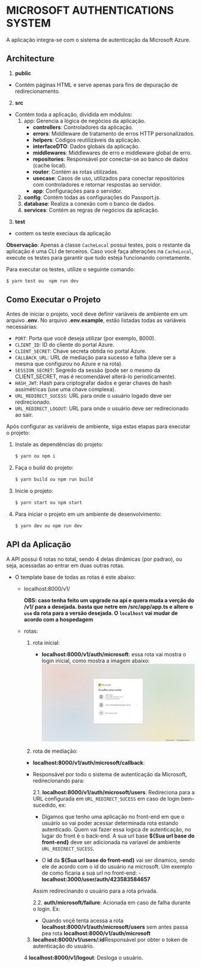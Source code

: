 # MICROSOFT AUTHENTICATIONS SYSTEM

A aplicação integra-se com o sistema de autenticação da Microsoft Azure.

## Architecture

1.  **public**

- Contém páginas HTML e serve apenas para fins de depuração de redirecionamento.

2. **src**

- Contém toda a aplicação, dividida em módulos:
  1. app: Gerencia a lógica de negócios da aplicação.
     - **controllers**: Controladores da aplicação.
     - **errors**: Middleware de tratamento de erros HTTP personalizados.
     - **helpers**: Códigos reutilizáveis da aplicação.
     - **interfaceDTO**: Dados globais da aplicação.
     - **middlewares**: Middlewares de erro e middleware global de erro.
     - **repositories**: Responsável por conectar-se ao banco de dados (cache local).
     - **router**: Contém as rotas utilizadas.
     - **usecase**: Casos de uso, utilizados para conectar repositórios com controladores e retornar respostas ao servidor.
     - **app**: Configurações para o servidor.
  2. **config**: Contém todas as configurações do Passport.js.
  3. **database**: Realiza a conexão com o banco de dados.
  4. **services**: Contém as regras de negócios da aplicação.

3. **test**

- contem os teste execiaus da aplicação

**Observação**: Apenas a classe `CacheLocal` possui testes, pois o restante da aplicação é uma CLI de terceiros. Caso você faça alterações na `CacheLocal`, execute os testes para garantir que tudo esteja funcionando corretamente.

Para executar os testes, utilize o seguinte comando:

```bash
$ yarn test ou  npm run dev
```

## Como Executar o Projeto

Antes de iniciar o projeto, você deve definir variáveis de ambiente em um arquivo **.env**. No arquivo **.env.example**, estão listadas todas as variáveis necessárias:

- `PORT`: Porta que você deseja utilizar (por exemplo, 8000).
- `CLIENT_ID`: ID do cliente do portal Azure.
- `CLIENT_SECRET`: Chave secreta obtida no portal Azure.
- `CALLBACK_URL`: URL de mediação para sucesso e falha (deve ser a mesma que configurou no Azure e na rota).
- `SESSION_SECRET`: Segredo da sessão (pode ser o mesmo da CLIENT_SECRET, mas é recomendável alterá-lo periodicamente).
- `HASH_JWT`: Hash para criptografar dados e gerar chaves de hash assimétricas (use uma chave complexa).
- `URL_REDIRECT_SUCESS`: URL para onde o usuário logado deve ser redirecionado.
- `URL_REDIRECT_LOGOUT`: URL para onde o usuário deve ser redirecionado ao sair.

Após configurar as variáveis de ambiente, siga estas etapas para executar o projeto:

1. Instale as dependências do projeto:

   ```bash
   $ yarn ou npm i
   ```

2. Faça o build do projeto:

   ```bash
   $ yarn build ou npm run build
   ```

3. Inicie o projeto:

   ```bash
   $ yarn start ou npm start
   ```

4. Para iniciar o projeto em um ambiente de desenvolvimento:
   ```bash
   $ yarn dev ou npm run dev
   ```

## API da Aplicação

A API possui 6 rotas no total, sendo 4 delas dinâmicas (por padrao), ou seja, acessadas ao entrar em duas outras rotas.

- O template base de todas as rotas é este abaixo:

  - localhost:8000/v1/

    **OBS: caso tenha feito um upgrade na api e quera muda a verção do /v1/ para a desejada. basta que netre em /src/app/app.ts e altere o `use` da rota para a versão desejada. O `localhost` vai mudar de acordo com a hospedagem**

  - rotas:

    1. rota inicial:

       - **localhost:8000/v1/auth/microsoft**:
         essa rota vai mostra o login inicial, como mostra a imagem abaixo:
         ![imagem inicial](./images/imagem_inicial.jpeg)

    2. rota de mediação:

    - **localhost:8000/v1/auth/microsoft/callback**:
    - Responsável por todo o sistema de autenticação da Microsoft, redirecionando para:

      2.1. **localhost:8000/v1/auth/microsoft/users**: Redireciona para a URL configurada em `URL_REDIRECT_SUCESS` em caso de login bem-sucedido, ex:

      - Digamos que tenho uma aplicação no front-end em que o usuário so vai poder acessar determinada rota estando autenticado. Quem vai fazer essa logica de autenticação, no lugar do front é o back-end. A sua url base **${Sua url base do front-end}** deve ser adicionada na variavel de ambiente `URL_REDIRECT_SUCESS`.

      - O **id** da **${Sua url base do front-end}** vai ser dinamico, sendo ele de acordo com o id do usuário na microsoft. Um exemplo de como ficaria a sua url no front-end: - **localhost:3000/user/auth/423583584657**

      Assim redirecinando o usuário para a rota privada.

      2.2. **auth/microsoft/failure**: Acionada em caso de falha durante o login. Ex:

      - Quando voçê tenta acessa a rota **localhost:8000/v1/auth/microsoft/users** sem antes passa pea rota **localhost:8000/v1/auth/microsoft**

    3. **localhost:8000/v1/users/:id**Responsável por obter o token de autenticação do usuário.

    4 **localhost:8000/v1/logout**: Desloga o usuário.
